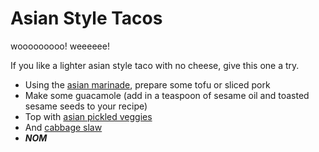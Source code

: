 Asian Style Tacos
=================

wooooooooo! weeeeee!

If you like a lighter asian style taco with no cheese, give this one a try.

* Using the [asian marinade](../base_layers/asian_marinade.md), prepare some tofu or sliced pork
* Make some guacamole (add in a teaspoon of sesame oil and toasted sesame seeds to your recipe)
* Top with [asian pickled veggies](../condiments/pickled_vegetables.md)
* And [cabbage slaw](../condiments/asian_cabbage.md)
* *__NOM__*
